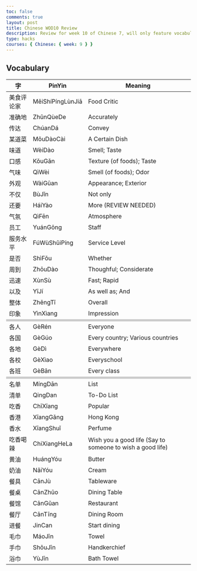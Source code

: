 ```yaml
---
toc: false
comments: true
layout: post
title: Chinese WOD10 Review
description: Review for week 10 of Chinese 7, will only feature vocabulary and grammar pertaining to the Week 10 WOD Quiz
type: hacks
courses: { Chinese: { week: 9 } }
---
```

<style>
    table.center {
        margin-left: auto;
        margin-right: auto;
    }
    tr.split {
        border-top: solid 6px #cccccc;
        border-bottom: solid 6px #cccccc;
    }
</style>

## Vocabulary

<table class="center">
    <thead>
    <tr>
        <th>字</th>
        <th>PinYin</th>
        <th>Meaning</th>
    </tr>
    </thead>
    <tbody>
    <tr>
        <td>美食评论家</td>
        <td>MěiShíPíngLùnJiā</td>
        <td>Food Critic</td>
    </tr>
    <tr>
        <td>准确地</td>
        <td>ZhǔnQùeDe</td>
        <td>Accurately</td>
    </tr>
    <tr>
        <td>传达</td>
        <td>ChúanDá</td>
        <td>Convey</td>
    </tr>
    <tr>
        <td>某道菜</td>
        <td>MǒuDàoCài</td>
        <td>A Certain Dish</td>
    </tr>
    <tr>
        <td>味道</td>
        <td>WèiDào</td>
        <td>Smell; Taste</td>
    </tr>
    <tr>
        <td>口感</td>
        <td>KǒuGǎn</td>
        <td>Texture (of foods); Taste</td>
    </tr>
    <tr>
        <td>气味</td>
        <td>QìWèi</td>
        <td>Smell (of foods); Odor</td>
    </tr>
    <tr>
        <td>外观</td>
        <td>WàiGūan</td>
        <td>Appearance; Exterior</td>
    </tr>
    <tr>
        <td>不仅</td>
        <td>BùJǐn</td>
        <td>Not only</td>
    </tr>
    <tr>
        <td>还要</td>
        <td>HáiYào</td>
        <td>More (REVIEW NEEDED)</td>
    </tr>
    <tr>
        <td>气氛</td>
        <td>QìFēn</td>
        <td>Atmosphere</td>
    </tr>
    <tr>
        <td>员工</td>
        <td>YuánGōng</td>
        <td>Staff</td>
    </tr>
    <tr>
        <td>服务水平</td>
        <td>FúWùShǔiPíng</td>
        <td>Service Level</td>
    </tr>
    <tr>
        <td>是否</td>
        <td>ShìFǒu</td>
        <td>Whether</td>
    </tr>
    <tr>
        <td>周到</td>
        <td>ZhōuDào</td>
        <td>Thoughful; Considerate</td>
    </tr>
    <tr>
        <td>迅速</td>
        <td>XùnSù</td>
        <td>Fast; Rapid</td>
    </tr>
    <tr>
        <td>以及</td>
        <td>YīJí</td>
        <td>As well as; And</td>
    </tr>
    <tr>
        <td>整体</td>
        <td>ZhěngTǐ</td>
        <td>Overall</td>
    </tr>
    <tr>
        <td>印象</td>
        <td>YìnXìang</td>
        <td>Impression</td>
    </tr>
    <!-- 10/17 Begins -->
    <tr class="split"></tr>
    <tr>
        <td>各人</td>
        <td>GèRén</td>
        <td>Everyone</td>
    </tr>
    <tr>
        <td>各国</td>
        <td>GèGúo</td>
        <td>Every country; Various countries</td>
    </tr>
    <tr>
        <td>各地</td>
        <td>GèDì</td>
        <td>Everywhere</td>
    </tr>
    <tr>
        <td>各校</td>
        <td>GèXìao</td>
        <td>Everyschool</td>
    </tr>
    <tr>
        <td>各班</td>
        <td>GèBān</td>
        <td>Every class</td>
    </tr>
    <tr class="split"></tr>
    <tr>
        <td>名单</td>
        <td>MíngDān</td>
        <td>List</td>
    </tr>
    <tr>
        <td>清单</td>
        <td>QingDan</td>
        <td>To-Do List</td>
    </tr>
    <tr>
        <td>吃香</td>
        <td>ChīXīang</td>
        <td>Popular</td>
    </tr>
    <tr>
        <td>香港</td>
        <td>XīangGǎng</td>
        <td>Hong Kong</td>
    </tr>
    <tr>
        <td>香水</td>
        <td>XīangShuǐ</td>
        <td>Perfume</td>
    </tr>
    <tr>
        <td>吃香喝辣</td>
        <td>ChiXiangHeLa</td>
        <td>Wish you a good life (Say to someone to wish a good life)</td>
    </tr>
    <tr>
        <td>黄油</td>
        <td>HuángYóu</td>
        <td>Butter</td>
    </tr>
    <tr>
        <td>奶油</td>
        <td>NǎiYóu</td>
        <td>Cream</td>
    </tr>
    <tr>
        <td>餐具</td>
        <td>CānJù</td>
        <td>Tableware</td>
    </tr>
    <tr>
        <td>餐桌</td>
        <td>CānZhūo</td>
        <td>Dining Table</td>
    </tr>
    <tr>
        <td>餐馆</td>
        <td>CānGǔan</td>
        <td>Restaurant</td>
    </tr>
    <tr>
        <td>餐厅</td>
        <td>CānTīng</td>
        <td>Dining Room</td>
    </tr>
    <tr>
        <td>进餐</td>
        <td>JinCan</td>
        <td>Start dining</td>
    </tr>
    <tr>
        <td>毛巾</td>
        <td>MáoJīn</td>
        <td>Towel</td>
    </tr>
    <tr>
        <td>手巾</td>
        <td>ShǒuJīn</td>
        <td>Handkerchief</td>
    </tr>
    <tr>
        <td>浴巾</td>
        <td>YùJīn</td>
        <td>Bath Towel</td>
    </tr>
    </tbody>
</table>
